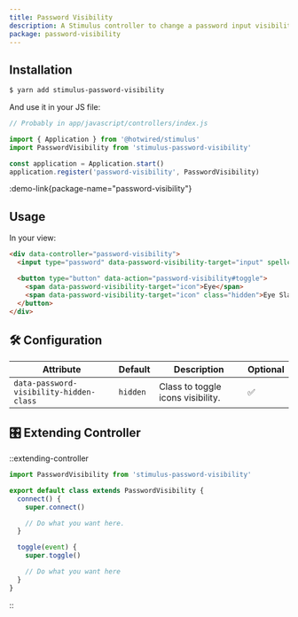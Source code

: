 ```yaml
---
title: Password Visibility
description: A Stimulus controller to change a password input visibility.
package: password-visibility
---
```


## Installation

```bash
$ yarn add stimulus-password-visibility
```

And use it in your JS file:

```js
// Probably in app/javascript/controllers/index.js

import { Application } from '@hotwired/stimulus'
import PasswordVisibility from 'stimulus-password-visibility'

const application = Application.start()
application.register('password-visibility', PasswordVisibility)
```

:demo-link{package-name="password-visibility"}

## Usage

In your view:

```html
<div data-controller="password-visibility">
  <input type="password" data-password-visibility-target="input" spellcheck="false" />

  <button type="button" data-action="password-visibility#toggle">
    <span data-password-visibility-target="icon">Eye</span>
    <span data-password-visibility-target="icon" class="hidden">Eye Slash</span>
  </button>
</div>
```

## 🛠 Configuration

| Attribute                               | Default  | Description                       | Optional |
| --------------------------------------- | -------- | --------------------------------- | -------- |
| `data-password-visibility-hidden-class` | `hidden` | Class to toggle icons visibility. | ✅       |

## 🎛 Extending Controller

::extending-controller

```js
import PasswordVisibility from 'stimulus-password-visibility'

export default class extends PasswordVisibility {
  connect() {
    super.connect()

    // Do what you want here.
  }

  toggle(event) {
    super.toggle()

    // Do what you want here
  }
}
```

::

